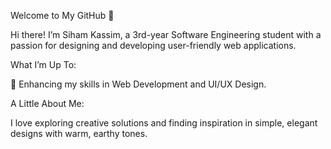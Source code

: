 Welcome to My GitHub 👋

Hi there! I’m Siham Kassim, a 3rd-year Software Engineering student with a passion for designing and developing user-friendly web applications. 

What I’m Up To:

🌱 Enhancing my skills in Web Development and UI/UX Design.

A Little About Me:

I love exploring creative solutions and finding inspiration in simple, elegant designs with warm, earthy tones.

